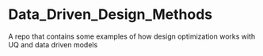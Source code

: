 # Data_Driven_Design_Methods
A repo that contains some examples of how design optimization works with UQ and data driven models

